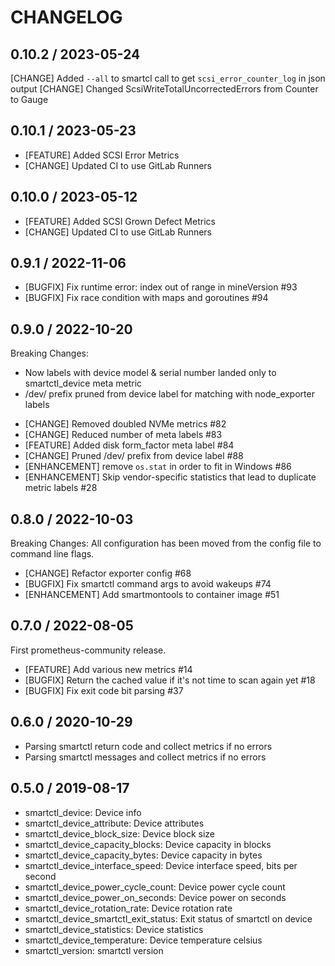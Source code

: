# CHANGELOG

## 0.10.2 / 2023-05-24

[CHANGE] Added `--all` to smartcl call to get `scsi_error_counter_log` in json output
[CHANGE] Changed ScsiWriteTotalUncorrectedErrors from Counter to Gauge

## 0.10.1 / 2023-05-23

* [FEATURE] Added SCSI Error Metrics
* [CHANGE] Updated CI to use GitLab Runners

## 0.10.0 / 2023-05-12

* [FEATURE] Added SCSI Grown Defect Metrics
* [CHANGE] Updated CI to use GitLab Runners

## 0.9.1 / 2022-11-06

* [BUGFIX] Fix runtime error: index out of range in mineVersion #93
* [BUGFIX] Fix race condition with maps and goroutines #94

## 0.9.0 / 2022-10-20

Breaking Changes:
- Now labels with device model & serial number landed only to smartctl_device meta metric
- /dev/ prefix pruned from device label for matching with node_exporter labels

* [CHANGE] Removed doubled NVMe metrics #82
* [CHANGE] Reduced number of meta labels #83
* [FEATURE] Added disk form_factor meta label #84
* [CHANGE] Pruned /dev/ prefix from device label #88
* [ENHANCEMENT] remove `os.stat` in order to fit in Windows #86
* [ENHANCEMENT] Skip vendor-specific statistics that lead to duplicate metric labels #28

## 0.8.0 / 2022-10-03

Breaking Changes:
All configuration has been moved from the config file to command line flags.

* [CHANGE] Refactor exporter config #68
* [BUGFIX] Fix smartctl command args to avoid wakeups #74
* [ENHANCEMENT] Add smartmontools to container image #51

## 0.7.0 / 2022-08-05

First prometheus-community release.

* [FEATURE] Add various new metrics #14
* [BUGFIX] Return the cached value if it's not time to scan again yet #18
* [BUGFIX] Fix exit code bit parsing #37

## 0.6.0 / 2020-10-29

* Parsing smartctl return code and collect metrics if no errors
* Parsing smartctl messages and collect metrics if no errors

## 0.5.0 / 2019-08-17

* smartctl_device: Device info
* smartctl_device_attribute: Device attributes
* smartctl_device_block_size: Device block size
* smartctl_device_capacity_blocks: Device capacity in blocks
* smartctl_device_capacity_bytes: Device capacity in bytes
* smartctl_device_interface_speed: Device interface speed, bits per second
* smartctl_device_power_cycle_count: Device power cycle count
* smartctl_device_power_on_seconds: Device power on seconds
* smartctl_device_rotation_rate: Device rotation rate
* smartctl_device_smartctl_exit_status: Exit status of smartctl on device
* smartctl_device_statistics: Device statistics
* smartctl_device_temperature: Device temperature celsius
* smartctl_version: smartctl version

